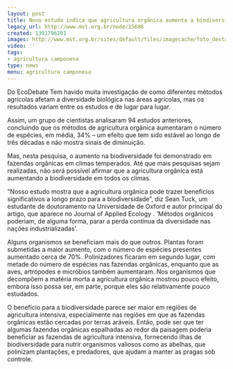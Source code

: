```yaml
---
layout: post
title: Novo estudo indica que agricultura orgânica aumenta a biodiversidade
legacy_url: http://www.mst.org.br/node/15686
created: 1391796201
images: http://www.mst.org.br/sites/default/files/imagecache/foto_destaque/organic1.jpg
video: ''
tags:
- agricultura camponesa
type: news
menu: agricultura camponesa
---
```



Do EcoDebate
Tem havido muita investigação de como diferentes métodos agrícolas afetam a diversidade biológica nas áreas agrícolas, mas os resultados variam entre os estudos e de lugar para lugar.


Assim, um grupo de cientistas analisaram 94 estudos anteriores, concluindo que os métodos de agricultura orgânica aumentaram o número de espécies, em média, 34% – um efeito que tem sido estável ao longo de três décadas e não mostra sinais de diminuição.


Mas, nesta pesquisa, o aumento na biodiversidade foi demonstrado em fazendas orgânicas em climas temperados. Até que mais pesquisas sejam realizadas, não será possível afirmar que a agricultura orgânica está aumentando a biodiversidade em todos os climas.


“Nosso estudo mostra que a agricultura orgânica pode trazer benefícios significativos a longo prazo para a biodiversidade”, diz Sean Tuck, um estudante de doutoramento na Universidade de Oxford e autor principal do artigo, que aparece no Journal of Applied Ecology . 'Métodos orgânicos poderiam, de alguma forma, parar a perda contínua da diversidade nas nações industrializadas'.


Alguns organismos se beneficiam mais do que outros. Plantas foram submetidas a maior aumento, com o número de espécies presentes aumentado cerca de 70%. Polinizadores ficaram em segundo lugar, com metade do número de espécies nas fazendas orgânicas, enquanto que as aves, artrópodes e micróbios também aumentaram. Nos organismos que decompõem a matéria morta a agricultura orgânica mostrou pouco efeito, embora isso possa ser, em parte, porque eles são relativamente pouco estudados.


O benefício para a biodiversidade parece ser maior em regiões de agricultura intensiva, especialmente nas regiões em que as fazendas orgânicas estão cercadas por terras aráveis. Então, pode ser que ter algumas fazendas orgânicas espalhadas ao redor da paisagem poderia beneficiar as fazendas de agricultura intensiva, fornecendo ilhas de biodiversidade para nutrir organismos valiosos como as abelhas, que polinizam plantações, e predadores, que ajudam a manter as pragas sob controle.
 
